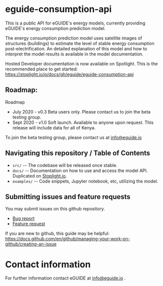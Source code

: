 # eguide-consumption-api

This is a public API for eGUIDE's energy models, currently providing eGUIDE's energy consumption prediction model. 

The energy consumption prediction model uses satellite images of structures (buildings) to estimate the level of stable energy consumption post-electrification. An detailed explanation of this model and how to interpret the model results is available in the model documentation. 

Hosted Developer documentation is now available on Spotlight. This is the recommended place to get started: 
https://stoplight.io/p/docs/gh/eguide/eguide-consumption-api

## Roadmap:

Roadmap 

* July 2020 - v0.3 Beta users only. Please contact us to join the beta testing group. 
* Sept 2020 - v1.0 Soft launch. Available to anyone upon request. This release will include data for all of Kenya. 

To join the beta testing group, please contact us at info@eguide.io

## Navigating this repository / Table of Contents

 - `src/`  -- The codebase will be released once stable. 
 - `docs/` -- Documentation on how to use and access the model API. Duplicated on [Stoplight.io](https://stoplight.io/p/docs/gh/eguide/eguide-consumption-api).
 - `examples/` -- Code snippets, Jupyter notebook, etc, utilizing the model. 

## Submitting issues and feature requests

You may submit issues on this github repository. 

 * [Bug report](https://github.com/eGUIDE/eguide-consumption-api/issues/new/choose)
 * [Feature request](https://github.com/eGUIDE/eguide-consumption-api/issues/new/choose)

If you are new to github, this guide may be helpful: 
https://docs.github.com/en/github/managing-your-work-on-github/creating-an-issue


# Contact information
For further information contact eGUIDE at info@eguide.io .
